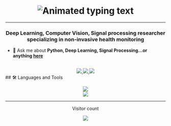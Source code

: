 <!---
- 👋 Hi, I’m @A-Yahia
- 👀 I’m interested in ...
- 🌱 I’m currently learning ...
- 💞️ I’m looking to collaborate on ...
- 📫 How to reach me ...
- 😄 Pronouns: ...
- ⚡ Fun fact: ...

🌱 I’m currently learning **[System Design](https://blog.bytebytego.com/p/free-system-design-pdf-158-pages)**


A-Yahia/A-Yahia is a ✨ special ✨ repository because its `README.md` (this file) appears on your GitHub profile.
You can click the Preview link to take a look at your changes.
--->
  <h1 align="center">
    <img src="https://readme-typing-svg.herokuapp.com/?font=Inter&size=48&center=true&vCenter=true&width=500&height=70&color=4493F8&duration=4000&lines=Hi+There!+👋;+I'm+Abdelrhman+Yahia!;" alt="Animated typing text" />
</h1>



<hr>


<h3 align="center">Deep Learning, Computer Vision, Signal processing researcher specializing in non-invasive health monitoring</h3>

- 💬 Ask me about **Python, Deep Learning, Signal Processing...or anything [here](https://github.com/{A-Yahia}/{A-Yahia}/issues)**

<br>

<div align="center">
  <a href="abdelrahman.yahia@eng.aswu.edu.eg">
    <img src="https://img.shields.io/badge/email-333333?style=for-the-badge&logo=email&logoColor=red" />
  </a>
  <a href="https://linkedin.com/in/abdelrhman-yahia" target="_blank">
    <img src="https://img.shields.io/badge/LinkedIn-0077B5?style=for-the-badge&logo=linkedin&logoColor=white" target="_blank" />
  </a>
  <a href="https://www.researchgate.net/profile/Abdelrhman-Yahia-3" target="_blank">
    <img src="https://img.shields.io/badge/Research_Gate-00CCBB.svg?&style=for-the-badge&logo=ResearchGate&logoColor=white" target="_blank" />
  </a>
</div>
## 🛠️ Languages and Tools
<p align="center">
  <img src="https://skillicons.dev/icons?i=python,matlab,cpp,c,java" />
  <br>
  <img src="https://skillicons.dev/icons?i=ai,tensorflow,keras,pytorch,numpy,pandas,matplotlib,seaborn,scikit" />
</p>

<hr>

<div align="center"> 
  <p>Visitor count</p>
  <img src="https://profile-counter.glitch.me/{A-Yahia}/count.svg?color=00ff00&style=flat-square&theme=dark" />
</div>


